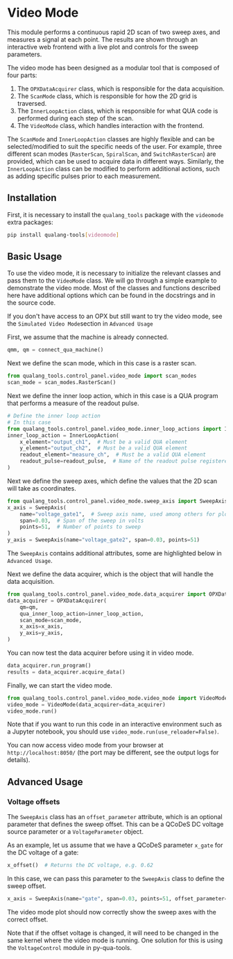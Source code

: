 # Video Mode

This module performs a continuous rapid 2D scan of two sweep axes, and measures a signal at each point. The results are shown through an interactive web frontend with a live plot and controls for the sweep parameters.

The video mode has been designed as a modular tool that is composed of four parts:

1. The `OPXDataAcquirer` class, which is responsible for the data acquisition.
2. The `ScanMode` class, which is responsible for how the 2D grid is traversed.
3. The `InnerLoopAction` class, which is responsible for what QUA code is performed during each step of the scan.
4. The `VideoMode` class, which handles interaction with the frontend.

The `ScanMode` and `InnerLoopAction` classes are highly flexible and can be selected/modified to suit the specific needs of the user. For example, three different scan modes (`RasterScan`, `SpiralScan`, and `SwitchRasterScan`) are provided, which can be used to acquire data in different ways. Similarly, the `InnerLoopAction` class can be modified to perform additional actions, such as adding specific pulses prior to each measurement.

## Installation

First, it is necessary to install the `qualang_tools` package with the `videomode` extra packages:

```bash
pip install qualang-tools[videomode]
```

## Basic Usage
To use the video mode, it is necessary to initialize the relevant classes and pass them to the `VideoMode` class. 
We will go through a simple example to demonstrate the video mode. Most of the classes and functions described here have additional options which can be found in the docstrings and in the source code.

If you don't have access to an OPX but still want to try the video mode, see the `Simulated Video Mode`section in `Advanced Usage`

First, we assume that the machine is already connected.
```python
qmm, qm = connect_qua_machine()
```

Next we define the scan mode, which in this case is a raster scan.
```python
from qualang_tools.control_panel.video_mode import scan_modes
scan_mode = scan_modes.RasterScan()
```

Next we define the inner loop action, which in this case is a QUA program that performs a measure of the readout pulse.
```python
# Define the inner loop action
# In this case 
from qualang_tools.control_panel.video_mode.inner_loop_actions import InnerLoopAction
inner_loop_action = InnerLoopAction(
    x_element="output_ch1",  # Must be a valid QUA element
    y_element="output_ch2",  # Must be a valid QUA element
    readout_element="measure_ch",  # Must be a valid QUA element
    readout_pulse=readout_pulse,  # Name of the readout pulse registered in the readout_element
)
```

Next we define the sweep axes, which define the values that the 2D scan will take as coordinates.

```python
from qualang_tools.control_panel.video_mode.sweep_axis import SweepAxis
x_axis = SweepAxis(
    name="voltage_gate1",  # Sweep axis name, used among others for plotting
    span=0.03,  # Span of the sweep in volts
    points=51,  # Number of points to sweep
)
y_axis = SweepAxis(name="voltage_gate2", span=0.03, points=51)
```
The `SweepAxis` contains additional attributes, some are highlighted below in `Advanced Usage`.

Next we define the data acquirer, which is the object that will handle the data acquisition.
```python
from qualang_tools.control_panel.video_mode.data_acquirer import OPXDataAcquirer
data_acquirer = OPXDataAcquirer(
    qm=qm,
    qua_inner_loop_action=inner_loop_action,
    scan_mode=scan_mode,
    x_axis=x_axis,
    y_axis=y_axis,
)
```

You can now test the data acquirer before using it in video mode.
```python
data_acquirer.run_program()
results = data_acquirer.acquire_data()
```

Finally, we can start the video mode.
```python
from qualang_tools.control_panel.video_mode.video_mode import VideoMode
video_mode = VideoMode(data_acquirer=data_acquirer)
video_mode.run()
```

Note that if you want to run this code in an interactive environment such as a Jupyter notebook, you should use `video_mode.run(use_reloader=False)`.

You can now access video mode from your browser at `http://localhost:8050/` (the port may be different, see the output logs for details).


## Advanced Usage
### Voltage offsets

The `SweepAxis` class has an `offset_parameter` attribute, which is an optional parameter that defines the sweep offset. This can be a QCoDeS DC voltage source parameter or a `VoltageParameter` object.

As an example, let us assume that we have a QCoDeS parameter `x_gate` for the DC voltage of a gate:

```python
x_offset()  # Returns the DC voltage, e.g. 0.62
```

In this case, we can pass this parameter to the `SweepAxis` class to define the sweep offset.
```python
x_axis = SweepAxis(name="gate", span=0.03, points=51, offset_parameter=x_offset)
```
The video mode plot should now correctly show the sweep axes with the correct offset.

Note that if the offset voltage is changed, it will need to be changed in the same kernel where the video mode is running. One solution for this is using the `VoltageControl` module in py-qua-tools.


